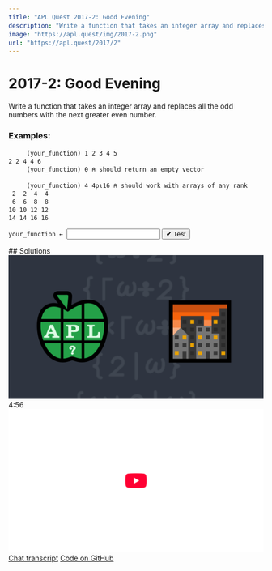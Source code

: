 ```yaml
---
title: "APL Quest 2017-2: Good Evening"
description: "Write a function that takes an integer array and replaces all the odd numbers with the next greater even number."
image: "https://apl.quest/img/2017-2.png"
url: "https://apl.quest/2017/2"
---
```


# <span class=s>2017-</span>2: Good Evening
Write a function that takes an integer array and replaces all the odd numbers with the next greater even number.

### Examples:

```APL
     (your_function) 1 2 3 4 5
2 2 4 4 6       
     (your_function) ⍬ ⍝ should return an empty vector      

     (your_function) 4 4⍴⍳16 ⍝ should work with arrays of any rank  
 2  2  4  4
 6  6  8  8
10 10 12 12
14 14 16 16
```


            
<div class="pdiv">
  <code onclick="p_Input.focus()">your_function ← </code><input id="p_Input" autocomplete="off" spellcheck="false" oninput="this.parentElement.querySelector`button`.disabled=false;localStorage.setItem(window.location.pathname,this.value)" onkeypress="subm(event)">
  <button onclick="alert$.next`Testing…`;submitSolution`p`" class="md-button md-button--primary">&#x2714; Test</button>
</div>
<p id="p_Output"></p>
## Solutions
<div onclick="play(this)" title="Video on YouTube" class="yt">
<img alt="Video Thumbnail" src="../../img/2017-2.png">
<time>4:56</time>
<img alt="YouTube" src="../../img/yt-big.png">
</div>
<a href="https://chat.stackexchange.com/transcript/52405?m=62397727#62397727" target="_blank" class="md-button md-button--primary">Chat transcript</a>
<a href="https://github.com/abrudz/apl_quest/tree/main/2017/2.apl" target="_blank" class="md-button md-button--primary right">Code on GitHub</a>

<script>
    testCases={"a":["1 2 3 4 5","4 4⍴⍳16","2 3⍴⍳6","⍳20","⍳?20"],"b":["4 4⍴⍳?10","0","(?4 4 4)⍴⍳?10","((?4)⍴?5)⍴⍳?25","¯3 ¯1 ¯4 1 5 9 2","127 32767+?100 100"],"f":"{⍵+2|⍵}"}
    p_Input.value=localStorage.getItem(window.location.pathname)
    play=e=>e.outerHTML=`<iframe src="https://www.youtube.com/embed/fg1Z0V33Er4?list=PLYKQVqyrAEj9wDIUyLDGtDAFTKY38BUMN&autoplay=1" title="<span class=s>2017-</span>2: Good Evening (APL Quest 2017-2)" frameborder="0" allow="accelerometer; autoplay; clipboard-write; encrypted-media; gyroscope; picture-in-picture; web-share" referrerpolicy="strict-origin-when-cross-origin" allowfullscreen></iframe>`
</script>
